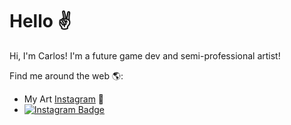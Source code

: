 # Hello ✌️

Hi, I'm Carlos! I'm a future game dev and semi-professional artist!

Find me around the web 🌎:
- My Art <a href="https://www.instagram.com/lordshadow505">Instagram</a> 🎨
- [![Instagram Badge](https://img.shields.io/badge/Instagram-E4405F?style=for-the-badge&logo=instagram&logoColor=white=https://www.instagram.com/lordshadow505)](https://www.instagram.com/lordshadow505)
